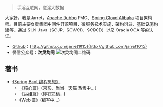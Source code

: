 > 手淫互联网，意淫大数据

大家好，我是Jarret，[Apache Dubbo](https://dubbo.apache.org/) PMC、[Spring Cloud Alibaba](https://github.com/spring-cloud-incubator/spring-cloud-alibaba) 项目架构师。目前主要负责集团中间件开源项目、微服务技术实施、架构衍进、基础设施构建等。通过 SUN Java（SCJP、SCWCD、SCBCD）以及 Oracle OCA 等的认证。

- [Github](http://github.com/jarret1015)：[http://github.com/jarret1015](http://github.com/jarret1015)
- 微信公众号：**次灵均阁**
![次灵均阁二维码](https://jarret1015.github.io/books/thinking-in-spring-boot/assets/my_mp_qrcode.jpg)



## 著书

- [《Spring Boot 编程思想》](/books/thinking-in-spring-boot/)
  - [《核心篇》](https://jarret1015.github.io/books/thinking-in-spring-boot/core/preface/)（[京东](https://item.jd.com/12570242.html)、[当当](http://product.dangdang.com/26922557.html)、[天猫](https://detail.tmall.com/item.htm?id=589445956796) 热售中...）
  - 《运维篇》（即将完稿…)
  - 《Web 篇》(编写中…)
